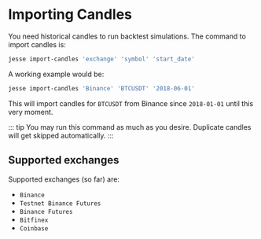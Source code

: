 # Importing Candles

You need historical candles to run backtest simulations. The command to import candles is:

```bash
jesse import-candles 'exchange' 'symbol' 'start_date'
```

A working example would be:

```bash
jesse import-candles 'Binance' 'BTCUSDT' '2018-06-01'
```

This will import candles for `BTCUSDT` from Binance since `2018-01-01` until this very moment.

::: tip
You may run this command as much as you desire. Duplicate candles will get skipped automatically.
:::

## Supported exchanges

Supported exchanges (so far) are:

-   `Binance`
-   `Testnet Binance Futures`
-   `Binance Futures`
-   `Bitfinex`
-   `Coinbase`
